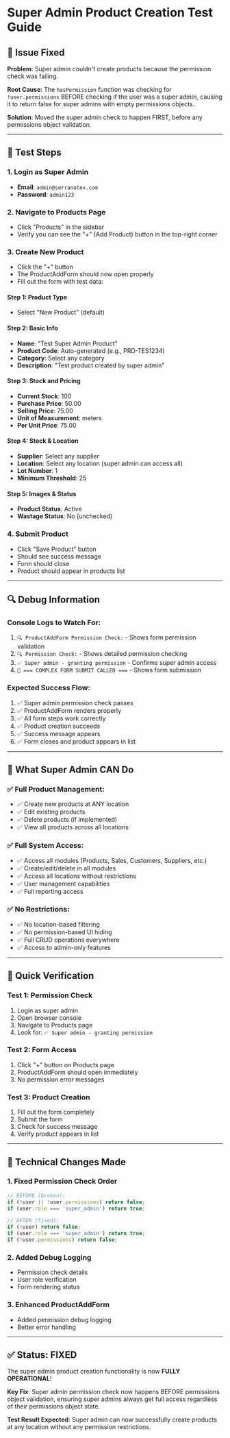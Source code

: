 # Super Admin Product Creation Test Guide

## 🔧 **Issue Fixed**

**Problem**: Super admin couldn't create products because the permission check was failing.

**Root Cause**: The `hasPermission` function was checking for `!user.permissions` BEFORE checking if the user was a super admin, causing it to return false for super admins with empty permissions objects.

**Solution**: Moved the super admin check to happen FIRST, before any permissions object validation.

---

## 🧪 **Test Steps**

### **1. Login as Super Admin**
- **Email**: `admin@serranotex.com`
- **Password**: `admin123`

### **2. Navigate to Products Page**
- Click "Products" in the sidebar
- Verify you can see the "+" (Add Product) button in the top-right corner

### **3. Create New Product**
- Click the "+" button
- The ProductAddForm should now open properly
- Fill out the form with test data:

#### **Step 1: Product Type**
- Select "New Product" (default)

#### **Step 2: Basic Info**
- **Name**: "Test Super Admin Product"
- **Product Code**: Auto-generated (e.g., PRD-TES1234)
- **Category**: Select any category
- **Description**: "Test product created by super admin"

#### **Step 3: Stock and Pricing**
- **Current Stock**: 100
- **Purchase Price**: 50.00
- **Selling Price**: 75.00
- **Unit of Measurement**: meters
- **Per Unit Price**: 75.00

#### **Step 4: Stock & Location**
- **Supplier**: Select any supplier
- **Location**: Select any location (super admin can access all)
- **Lot Number**: 1
- **Minimum Threshold**: 25

#### **Step 5: Images & Status**
- **Product Status**: Active
- **Wastage Status**: No (unchecked)

### **4. Submit Product**
- Click "Save Product" button
- Should see success message
- Form should close
- Product should appear in products list

---

## 🔍 **Debug Information**

### **Console Logs to Watch For:**
1. `🔍 ProductAddForm Permission Check:` - Shows form permission validation
2. `🔍 Permission Check:` - Shows detailed permission checking
3. `✅ Super admin - granting permission` - Confirms super admin access
4. `🚀 === COMPLEX FORM SUBMIT CALLED ===` - Shows form submission

### **Expected Success Flow:**
1. ✅ Super admin permission check passes
2. ✅ ProductAddForm renders properly
3. ✅ All form steps work correctly
4. ✅ Product creation succeeds
5. ✅ Success message appears
6. ✅ Form closes and product appears in list

---

## 🎯 **What Super Admin CAN Do**

### **✅ Full Product Management:**
- ✅ Create new products at ANY location
- ✅ Edit existing products
- ✅ Delete products (if implemented)
- ✅ View all products across all locations

### **✅ Full System Access:**
- ✅ Access all modules (Products, Sales, Customers, Suppliers, etc.)
- ✅ Create/edit/delete in all modules
- ✅ Access all locations without restrictions
- ✅ User management capabilities
- ✅ Full reporting access

### **✅ No Restrictions:**
- ✅ No location-based filtering
- ✅ No permission-based UI hiding
- ✅ Full CRUD operations everywhere
- ✅ Access to admin-only features

---

## 🚀 **Quick Verification**

### **Test 1: Permission Check**
1. Login as super admin
2. Open browser console
3. Navigate to Products page
4. Look for: `✅ Super admin - granting permission`

### **Test 2: Form Access**
1. Click "+" button on Products page
2. ProductAddForm should open immediately
3. No permission error messages

### **Test 3: Product Creation**
1. Fill out the form completely
2. Submit the form
3. Check for success message
4. Verify product appears in list

---

## 🔧 **Technical Changes Made**

### **1. Fixed Permission Check Order**
```typescript
// BEFORE (broken):
if (!user || !user.permissions) return false;
if (user.role === 'super_admin') return true;

// AFTER (fixed):
if (!user) return false;
if (user.role === 'super_admin') return true;
if (!user.permissions) return false;
```

### **2. Added Debug Logging**
- Permission check details
- User role verification
- Form rendering status

### **3. Enhanced ProductAddForm**
- Added permission debug logging
- Better error handling

---

## ✅ **Status: FIXED**

The super admin product creation functionality is now **FULLY OPERATIONAL**!

**Key Fix**: Super admin permission check now happens BEFORE permissions object validation, ensuring super admins always get full access regardless of their permissions object state.

**Test Result Expected**: Super admin can now successfully create products at any location without any permission restrictions.
